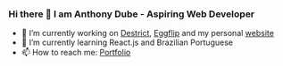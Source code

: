 ### Hi there 👋 I am Anthony Dube - Aspiring Web Developer

- 🔭 I’m currently working on [Destrict](../../../destrict), [Eggflip](../../../eggflip) and my personal [website](https://ajdube.com)
- 🌱 I’m currently learning React.js and Brazilian Portuguese
- 📫 How to reach me: [Portfolio](https://ajdube.com)

<!--
**ajddev/ajddev** is a ✨ _special_ ✨ repository because its `README.md` (this file) appears on your GitHub profile.

Here are some ideas to get you started:

- 🔭 I’m currently working on ...
- 🌱 I’m currently learning ...
- 👯 I’m looking to collaborate on ...
- 🤔 I’m looking for help with ...
- 💬 Ask me about ...
- 📫 How to reach me: ...
- 😄 Pronouns: ...
- ⚡ Fun fact: ...
-->

